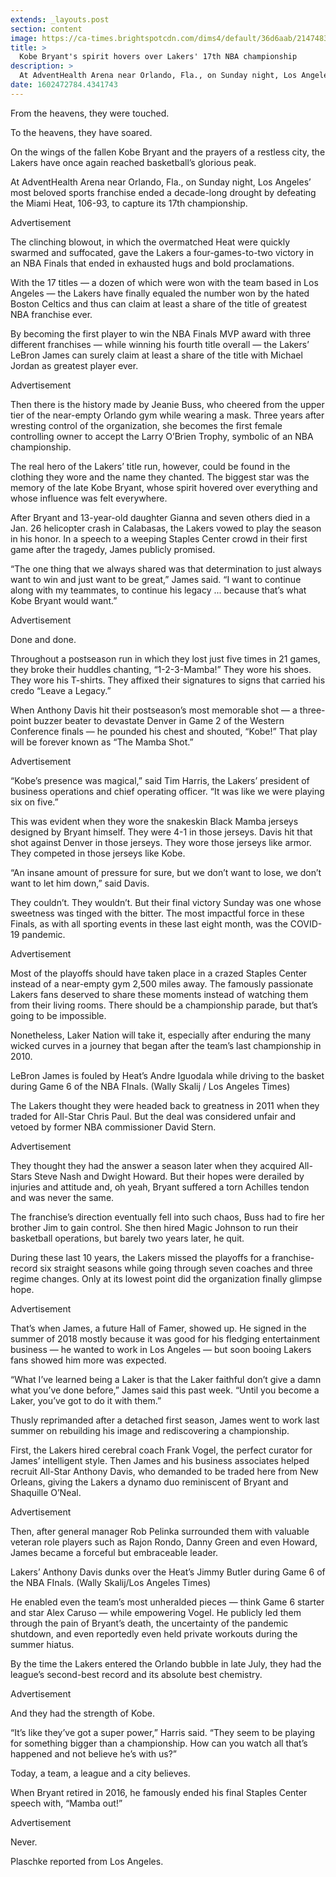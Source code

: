 ```yaml
--- 
extends: _layouts.post 
section: content 
image: https://ca-times.brightspotcdn.com/dims4/default/36d6aab/2147483647/strip/true/crop/600x315+0+23/resize/1200x630!/quality/90/?url=https%3A%2F%2Fcalifornia-times-brightspot.s3.amazonaws.com%2Ffe%2F47%2F9b193aea17a4729c837b3d9d6616%2Fla-kobe-bryant-20140127 
title: > 
  Kobe Bryant's spirit hovers over Lakers' 17th NBA championship 
description: > 
  At AdventHealth Arena near Orlando, Fla., on Sunday night, Los Angeles’ most beloved sports franchise ended a decade-long drought by defeating the Miami Heat, 106-93, to capture its 17th championship.LeBron James is fouled by Heat’s Andre Iguodala while driving to the basket during Game 6 of the NBA FInals.(Wally Skalij / Los Angeles Times)The Lakers thought they were headed back to greatness in 2011 when they traded for All-Star Chris Paul.Lakers’ Anthony Davis dunks over the Heat’s Jimmy Butler during Game 6 of the NBA FInals.Plaschke reported from Los Angeles. 
date: 1602472784.4341743 
--- 
```

From the heavens, they were touched.

To the heavens, they have soared.

On the wings of the fallen Kobe Bryant and the prayers of a restless city, the Lakers have once again reached basketball’s glorious peak.

At AdventHealth Arena near Orlando, Fla., on Sunday night, Los Angeles’ most beloved sports franchise ended a decade-long drought by defeating the Miami Heat, 106-93, to capture its 17th championship.

Advertisement

The clinching blowout, in which the overmatched Heat were quickly swarmed and suffocated, gave the Lakers a four-games-to-two victory in an NBA Finals that ended in exhausted hugs and bold proclamations.

With the 17 titles — a dozen of which were won with the team based in Los Angeles — the Lakers have finally equaled the number won by the hated Boston Celtics and thus can claim at least a share of the title of greatest NBA franchise ever.

By becoming the first player to win the NBA Finals MVP award with three different franchises — while winning his fourth title overall — the Lakers’ LeBron James can surely claim at least a share of the title with Michael Jordan as greatest player ever.

Advertisement

Then there is the history made by Jeanie Buss, who cheered from the upper tier of the near-empty Orlando gym while wearing a mask. Three years after wresting control of the organization, she becomes the first female controlling owner to accept the Larry O’Brien Trophy, symbolic of an NBA championship.

The real hero of the Lakers’ title run, however, could be found in the clothing they wore and the name they chanted. The biggest star was the memory of the late Kobe Bryant, whose spirit hovered over everything and whose influence was felt everywhere.

After Bryant and 13-year-old daughter Gianna and seven others died in a Jan. 26 helicopter crash in Calabasas, the Lakers vowed to play the season in his honor. In a speech to a weeping Staples Center crowd in their first game after the tragedy, James publicly promised.

“The one thing that we always shared was that determination to just always want to win and just want to be great,” James said. “I want to continue along with my teammates, to continue his legacy ... because that’s what Kobe Bryant would want.”

Advertisement

Done and done.

Throughout a postseason run in which they lost just five times in 21 games, they broke their huddles chanting, “1-2-3-Mamba!” They wore his shoes. They wore his T-shirts. They affixed their signatures to signs that carried his credo “Leave a Legacy.”

When Anthony Davis hit their postseason’s most memorable shot — a three-point buzzer beater to devastate Denver in Game 2 of the Western Conference finals — he pounded his chest and shouted, “Kobe!” That play will be forever known as “The Mamba Shot.”

Advertisement

“Kobe’s presence was magical,” said Tim Harris, the Lakers’ president of business operations and chief operating officer. “It was like we were playing six on five.”

This was evident when they wore the snakeskin Black Mamba jerseys designed by Bryant himself. They were 4-1 in those jerseys. Davis hit that shot against Denver in those jerseys. They wore those jerseys like armor. They competed in those jerseys like Kobe.

“An insane amount of pressure for sure, but we don’t want to lose, we don’t want to let him down,” said Davis.

They couldn’t. They wouldn’t. But their final victory Sunday was one whose sweetness was tinged with the bitter. The most impactful force in these Finals, as with all sporting events in these last eight month, was the COVID-19 pandemic.

Advertisement

Most of the playoffs should have taken place in a crazed Staples Center instead of a near-empty gym 2,500 miles away. The famously passionate Lakers fans deserved to share these moments instead of watching them from their living rooms. There should be a championship parade, but that’s going to be impossible.

Nonetheless, Laker Nation will take it, especially after enduring the many wicked curves in a journey that began after the team’s last championship in 2010.

LeBron James is fouled by Heat’s Andre Iguodala while driving to the basket during Game 6 of the NBA FInals. (Wally Skalij / Los Angeles Times)

The Lakers thought they were headed back to greatness in 2011 when they traded for All-Star Chris Paul. But the deal was considered unfair and vetoed by former NBA commissioner David Stern.

Advertisement

They thought they had the answer a season later when they acquired All-Stars Steve Nash and Dwight Howard. But their hopes were derailed by injuries and attitude and, oh yeah, Bryant suffered a torn Achilles tendon and was never the same.

The franchise’s direction eventually fell into such chaos, Buss had to fire her brother Jim to gain control. She then hired Magic Johnson to run their basketball operations, but barely two years later, he quit.

During these last 10 years, the Lakers missed the playoffs for a franchise-record six straight seasons while going through seven coaches and three regime changes. Only at its lowest point did the organization finally glimpse hope.

Advertisement

That’s when James, a future Hall of Famer, showed up. He signed in the summer of 2018 mostly because it was good for his fledging entertainment business — he wanted to work in Los Angeles — but soon booing Lakers fans showed him more was expected.

“What I’ve learned being a Laker is that the Laker faithful don’t give a damn what you’ve done before,” James said this past week. “Until you become a Laker, you’ve got to do it with them.”

Thusly reprimanded after a detached first season, James went to work last summer on rebuilding his image and rediscovering a championship.

First, the Lakers hired cerebral coach Frank Vogel, the perfect curator for James’ intelligent style. Then James and his business associates helped recruit All-Star Anthony Davis, who demanded to be traded here from New Orleans, giving the Lakers a dynamo duo reminiscent of Bryant and Shaquille O’Neal.

Advertisement

Then, after general manager Rob Pelinka surrounded them with valuable veteran role players such as Rajon Rondo, Danny Green and even Howard, James became a forceful but embraceable leader.

Lakers’ Anthony Davis dunks over the Heat’s Jimmy Butler during Game 6 of the NBA FInals. (Wally Skalij/Los Angeles Times)

He enabled even the team’s most unheralded pieces — think Game 6 starter and star Alex Caruso — while empowering Vogel. He publicly led them through the pain of Bryant’s death, the uncertainty of the pandemic shutdown, and even reportedly even held private workouts during the summer hiatus.

By the time the Lakers entered the Orlando bubble in late July, they had the league’s second-best record and its absolute best chemistry.

Advertisement

And they had the strength of Kobe.

“It’s like they’ve got a super power,” Harris said. “They seem to be playing for something bigger than a championship. How can you watch all that’s happened and not believe he’s with us?”

Today, a team, a league and a city believes.

When Bryant retired in 2016, he famously ended his final Staples Center speech with, “Mamba out!”

Advertisement

Never.

Plaschke reported from Los Angeles.